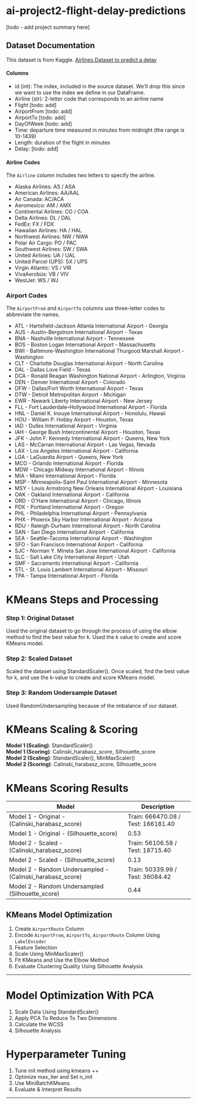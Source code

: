 # ai-project2-flight-delay-predictions

[todo - add project summary here]

## Dataset Documentation

This dataset is from Kaggle. [Airlines Dataset to predict a delay](https://www.kaggle.com/datasets/jimschacko/airlines-dataset-to-predict-a-delay)

#### Columns

- id (int): The index, included in the source dataset. We'll drop this since we want to use the index we define in our DataFrame.
- Airline (str): 2-letter code that corresponds to an airline name
- Flight [todo: add]
- AirportFrom [todo: add]
- AirportTo [todo: add]
- DayOfWeek [todo: add]
- Time: departure time measured in minutes from midnight (the range is 10-1439)
- Length: duration of the flight in minutes
- Delay: [todo: add]

#### Airline Codes

The `Airline` column includes two letters to specify the airline.

- Alaska Airlines: AS / ASA
- American Airlines: AA/AAL
- Air Canada: AC/ACA
- Aeromexico: AM / AMX
- Continental Airlines: CO / COA
- Delta Airlines: DL / DAL
- FedEx: FX / FDX
- Hawaiian Airlines: HA / HAL
- Northwest Airlines: NW / NWA
- Polar Air Cargo: PO / PAC
- Southwest Airlines: SW / SWA
- United Airlines: UA / UAL
- United Parcel (UPS): 5X / UPS
- Virgin Atlantic: VS / VIR
- VivaAerobús: VB / VIV
- WestJet: WS / WJ

### Airport Codes

The `AirportFrom` and `AirportTo` columns use three-letter codes to abbreviate the names.

- ATL - Hartsfield-Jackson Atlanta International Airport - Georgia
- AUS - Austin-Bergstrom International Airport - Texas
- BNA - Nashville International Airport - Tennessee
- BOS - Boston Logan International Airport - Massachusetts
- BWI - Baltimore-Washington International Thurgood Marshall Airport - Washington
- CLT - Charlotte Douglas International Airport - North Carolina
- DAL - Dallas Love Field - Texas
- DCA - Ronald Reagan Washington National Airport - Arlington, Virginia
- DEN - Denver International Airport - Colorado
- DFW - Dallas/Fort Worth International Airport - Texas
- DTW - Detroit Metropolitan Airport - Michigan
- EWR - Newark Liberty International Airport - New Jersey
- FLL - Fort Lauderdale–Hollywood International Airport - Florida
- HNL - Daniel K. Inouye International Airport - Honolulu, Hawaii
- HOU - William P. Hobby Airport - Houston, Texas
- IAD - Dulles International Airport - Virginia
- IAH - George Bush Intercontinental Airport - Houston, Texas
- JFK - John F. Kennedy International Airport - Queens, New York
- LAS - McCarran International Airport - Las Vegas, Nevada
- LAX - Los Angeles International Airport - California
- LGA - LaGuardia Airport - Queens, New York
- MCO - Orlando International Airport - Florida
- MDW - Chicago Midway International Airport - Illinois
- MIA - Miami International Airport - Florida
- MSP - Minneapolis–Saint Paul International Airport - Minnesota
- MSY - Louis Armstrong New Orleans International Airport - Louisiana
- OAK - Oakland International Airport - California
- ORD - O'Hare International Airport - Chicago, Illinois
- PDX - Portland International Airport - Oregon
- PHL - Philadelphia International Airport - Pennsylvania
- PHX - Phoenix Sky Harbor International Airport - Arizona
- RDU - Raleigh-Durham International Airport - North Carolina
- SAN - San Diego International Airport - California
- SEA - Seattle–Tacoma International Airport - Washington
- SFO - San Francisco International Airport - California
- SJC - Norman Y. Mineta San Jose International Airport - California
- SLC - Salt Lake City International Airport - Utah
- SMF - Sacramento International Airport - California
- STL - St. Louis Lambert International Airport - Missouri
- TPA - Tampa International Airport - Florida

# KMeans Steps and Processing

### Step 1: Original Dataset

Used the original dataset to go through the process of using the elbow method to find the best value for k. Used the k value to create and score KMeans model.

### Step 2: Scaled Dataset

Scaled the dataset using StandardScaler(). Once scaled, find the best value for k, and use the k-value to create and score KMeans model.

### Step 3: Random Undersample Dataset

Used RandomUndersampling because of the imbalance of our dataset.

# KMeans Scaling & Scoring

**Model 1 (Scaling)**: StandardScaler()  
**Model 1 (Scoring)**: Calinski_harabasz_score, Silhouette_score  
**Model 2 (Scaling)**: StandardScaler(), MinMaxScaler()  
**Model 2 (Scoring)**: Calinski_harabasz_score, Silhouette_score

# KMeans Scoring Results

| Model                                                     | Description                        |
| --------------------------------------------------------- | ---------------------------------- |
| Model 1 - Original - (Calinski_harabasz_score)            | Train: 666470.08 / Test: 166181.40 |
| Model 1 - Original - (Silhouette_score)                   | 0.53                               |
| Model 2 - Scaled - (Calinski_harabasz_score)              | Train: 56106.58 / Test: 18715.40   |
| Model 2 - Scaled - (Silhouette_score)                     | 0.13                               |
| Model 2 - Random Undersampled - (Calinski_harabasz_score) | Train: 50339.99 / Test: 36084.42   |
| Model 2 - Random Undersampled (Silhouette_score)          | 0.44                               |

## KMeans Model Optimization

1. Create `AirportRoute` Column
2. Encode `AirportFrom`, `AirportTo`, `AirportRoute` Column Using `LabelEncoder`
3. Feature Selection
4. Scale Using MinMaxScaler()
5. Fit KMeans and Use the Elbow Method
6. Evaluate Clustering Quality Using Silhouette Analysis

---

# Model Optimization With PCA

1. Scale Data Using StandardScaler()
2. Apply PCA To Reduce To Two Dimensions
3. Calculate the WCSS
4. Silhouette Analysis

# Hyperparameter Tuning

1. Tune init method using kmeans ++
2. Optimize max_iter and Set n_init
3. Use MiniBatchKMeans
4. Evaluate & Interpret Results

---
